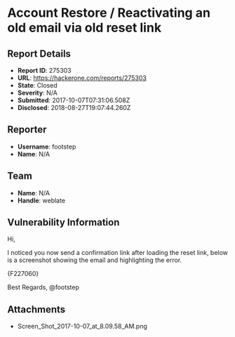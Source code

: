 #  Account Restore / Reactivating an old email via old reset link

## Report Details
- **Report ID**: 275303
- **URL**: https://hackerone.com/reports/275303
- **State**: Closed
- **Severity**: N/A
- **Submitted**: 2017-10-07T07:31:06.508Z
- **Disclosed**: 2018-08-27T19:07:44.260Z

## Reporter
- **Username**: footstep
- **Name**: N/A

## Team
- **Name**: N/A
- **Handle**: weblate

## Vulnerability Information
Hi,

I noticed you now send a confirmation link after loading the reset link, below is a screenshot showing the email and highlighting the error.

{F227060}

Best Regards,
@footstep

## Attachments
- Screen_Shot_2017-10-07_at_8.09.58_AM.png
